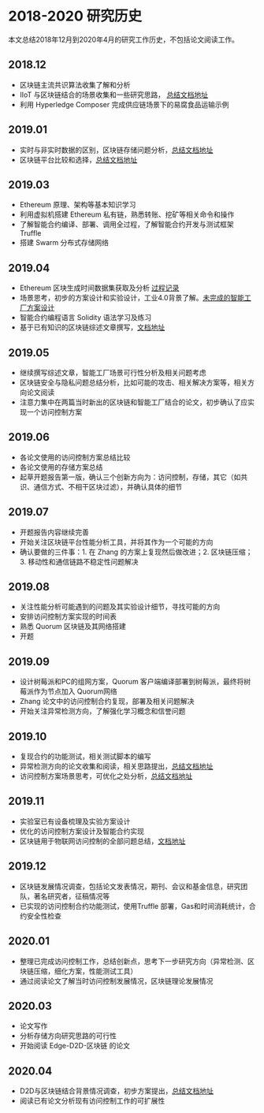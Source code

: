 # 2018-2020 研究历史


本文总结2018年12月到2020年4月的研究工作历史，不包括论文阅读工作。

## 2018.12

- 区块链主流共识算法收集了解和分析
- IIoT 与区块链结合的场景收集和一些研究思路， [总结文档地址](https://shuzang.github.io/2018/12/blockchain-for-iot/)
- 利用 Hyperledge Composer 完成供应链场景下的易腐食品运输示例

## 2019.01

- 实时与非实时数据的区别，区块链存储问题分析，[总结文档地址](https://shuzang.github.io/2019/01/data-storage-in-blockchain/)
- 区块链平台比较和选择，[总结文档地址](https://shuzang.github.io/2019/01/blockchain-platform-compare-and-select/)

## 2019.03

- Ethereum 原理、架构等基本知识学习
- 利用虚拟机搭建 Ethereum 私有链，熟悉转账、挖矿等相关命令和操作
- 了解智能合约编译、部署、调用全过程，了解智能合约开发与测试框架 Truffle
- 搭建 Swarm 分布式存储网络

## 2019.04

- Ethereum 区块生成时间数据集获取及分析 [过程记录](https://shuzang.github.io/2019/04/extract-the-block-generation-time-of-ethereum/)
- 场景思考，初步的方案设计和实验设计，工业4.0背景了解。[未完成的智能工厂方案设计](https://shuzang.github.io/2019/05/blockchain-for-smart-factory/)
- 智能合约编程语言 Solidity 语法学习及练习
- 基于已有知识的区块链综述文章撰写，[文档地址](https://shuzang.github.io/2019/04/blockchain-for-iot/iiota-smart-factory-case-study/)

## 2019.05

- 继续撰写综述文章，智能工厂场景可行性分析及相关问题考虑
- 区块链安全与隐私问题总结分析，比如可能的攻击、相关解决方案等，相关方向论文阅读
- 注意力集中在两篇当时新出的区块链和智能工厂结合的论文，初步确认了应实现一个访问控制方案

## 2019.06

- 各论文使用的访问控制方案总结比较
- 各论文使用的存储方案总结
- 起草开题报告第一版，确认三个创新方向为：访问控制，存储，其它（如共识、通信方式、不相干区块过滤），并确认具体的细节

## 2019.07

- 开题报告内容继续完善
- 开始关注区块链平台性能分析工具，并将其作为一个可能的方向
- 确认要做的三件事：1. 在 Zhang 的方案上复现然后做改进；2. 区块链压缩；3. 移动性和通信链路不稳定性问题解决

## 2019.08

- 关注性能分析可能遇到的问题及其实验设计细节，寻找可能的方向
- 安排访问控制方案实现的时间表
- 熟悉 Quorum 区块链及其网络搭建
- 开题

## 2019.09

- 设计树莓派和PC的组网方案，Quorum 客户端编译部署到树莓派，最终将树莓派作为节点加入 Quorum网络
- Zhang 论文中的访问控制合约复现，部署及相关问题解决
- 开始关注异常检测方向，了解强化学习概念和信誉问题

## 2019.10

- 复现合约的功能测试，相关测试脚本的编写
- 异常检测方向的论文收集和阅读，相关思路提出，[总结文档地址](https://shuzang.github.io/2019/09/blockchain-and-anomaly-detection/)
- 访问控制方案场景思考，可优化之处分析，[总结文档地址](https://shuzang.github.io/2019/10/idea-design-and-optimization-of-smart-contract-based-access-control-scheme/)

## 2019.11

- 实验室已有设备梳理及实验方案设计
- 优化的访问控制方案设计及智能合约实现
- 区块链用于物联网访问控制的全部问题总结，[文档地址](https://shuzang.github.io/2019/11/blockchain-based-access-control-for-iot/)

## 2019.12

- 区块链发展情况调查，包括论文发表情况，期刊、会议和基金信息，研究团队，著名研究者，征稿情况等
- 已实现的访问控制合约功能测试，使用Truffle 部署，Gas和时间消耗统计，合约安全性检查

## 2020.01

- 整理已完成访问控制工作，总结创新点，思考下一步研究方向（异常检测、区块链压缩，细化方案，性能测试工具）
- 通过阅读论文了解当时访问控制发展情况，区块链理论发展情况

## 2020.03

- 论文写作
- 分析存储方向研究思路的可行性
- 开始阅读 Edge-D2D-区块链 的论文

## 2020.04

- D2D与区块链结合背景情况调查，初步方案提出，[总结文档地址](https://shuzang.github.io/2020/04/blockchain-for-d2d-cache-or-computing-offload/)
- 阅读已有论文分析现有访问控制工作的可扩展性






